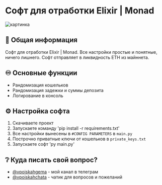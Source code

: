 # Софт для отработки Elixir | Monad

![картинка](ссылка_на_картинку)

## 🧪 Общая информация
Софт для отработки Elixir | Monad. Все настройки простые и понятные, ничего лишнего.
Софт отправляет в ликвидность ETH из майннета.

## ♾️ Основные функции
- Рандомизация кошельков
- Рандомизация задежки и суммы депозита
- Логирование в консоль

## ⚙️ Настройка софта
1. Скачиваете проект
2. Запускаете команду 'pip install -r requirements.txt'
3. Все настройки вынесены в `#CONFIG PARAMETERS` в `main.py`
4. Построчно приватные ключи от кошельков  в `private_keys.txt`
5. Запускаете софт 'py main.py'

## ❔ Куда писать свой вопрос?
- [@vpoiskahgema](https://t.me/vpoiskahgema) - мой канал в телеграм
- [@vpoiskahchata](https://t.me/vpoiskahchata) - чатик для вопросов и пожеланий
